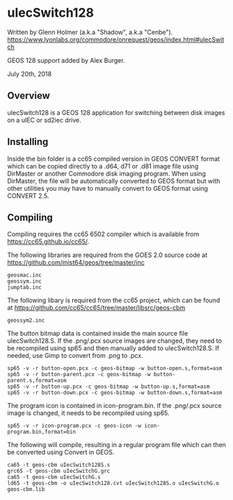 # uIecSwitch128
Written by Glenn Holmer (a.k.a "Shadow", a.k.a "Cenbe").
https://www.lyonlabs.org/commodore/onrequest/geos/index.html#uIecSwitch

GEOS 128 support added by Alex Burger.

July 20th, 2018


## Overview

uIecSwitch128 is a GEOS 128 application for switching between disk images on a uIEC or sd2iec drive.


## Installing

Inside the bin folder is a cc65 compiled version in GEOS CONVERT format which can be copied directly to a .d64, d71 or .d81 image file using DirMaster or another Commodore disk imaging program.  When using DirMaster, the file will be automatically converted to GEOS format but with other utilities you may have to manually convert to GEOS format using CONVERT 2.5.


## Compiling

Compiling requires the cc65 6502 compiler which is available from https://cc65.github.io/cc65/.

The following libraries are required from the GOES 2.0 source code at https://github.com/mist64/geos/tree/master/inc

	geosmac.inc
	geossym.inc
	jumptab.inc

The following libary is required from the cc65 project, which can be found at https://github.com/cc65/cc65/tree/master/libsrc/geos-cbm

	geossym2.inc

The button bitmap data is contained inside the main source file uIecSwitch128.S.  If the .png/.pcx source images are changed, they need to be recompiled using sp65 and then manually added to uIecSwitch128.S.  If needed, use Gimp to convert from .png to .pcx.

	sp65 -v -r button-open.pcx -c geos-bitmap -w button-open.s,format=asm
	sp65 -v -r button-parent.pcx -c geos-bitmap -w button-parent.s,format=asm
	sp65 -v -r button-up.pcx -c geos-bitmap -w button-up.s,format=asm
	sp65 -v -r button-down.pcx -c geos-bitmap -w button-down.s,format=asm

The program icon is contained in icon-program.bin.  If the .png/.pcx source image is changed, it needs to be recompiled using sp65.

	sp65 -v -r icon-program.pcx -c geos-icon -w icon-program.bin,format=bin

The following will compile, resulting in a regular program file which can then be converted using Convert in GEOS.

	ca65 -t geos-cbm uIecSwitch128S.s
	grc65 -t geos-cbm uIecSwitchG.grc
	ca65 -t geos-cbm uIecSwitchG.s
	ld65 -t geos-cbm -o uIecSwitch128.cvt uIecSwitch128S.o uIecSwitchG.o geos-cbm.lib
